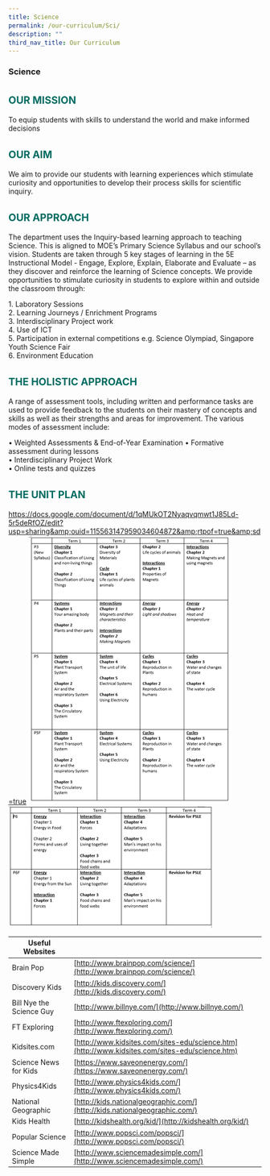 ```yaml
---
title: Science
permalink: /our-curriculum/Sci/
description: ""
third_nav_title: Our Curriculum
---
```

### **Science**

<b style="color:#016C62; font-size:20px; line-height: 3;">OUR MISSION</b><br>
To equip students with skills to understand the world and make informed decisions

<b style="color:#016C62; font-size:20px; line-height: 3;">OUR AIM</b><br>
We aim to provide our students with learning experiences which stimulate curiosity and opportunities to develop their process skills for scientific inquiry.

<b style="color:#016C62; font-size:20px; line-height: 3;">OUR APPROACH</b><br>
The department uses the Inquiry-based learning approach to teaching Science. This is aligned to MOE’s&nbsp;Primary Science Syllabus  and our school’s vision. Students are taken through 5 key stages of learning in the 5E Instructional Model - Engage, Explore, Explain, Elaborate and Evaluate – as they discover and reinforce the learning of Science concepts. We provide opportunities to stimulate curiosity in students to explore within and outside the classroom through:

1\. Laboratory Sessions <br>
2\. Learning Journeys / Enrichment Programs <br>
3\. Interdisciplinary Project work <br>
4\. Use of ICT <br>
5\. Participation in external competitions e.g. Science Olympiad, Singapore Youth Science Fair  <br>
6\. Environment Education <br>

<b style="color:#016C62; font-size:20px; line-height: 3;">THE HOLISTIC APPROACH</b><br>
A range of assessment tools, including written and performance tasks are used to provide feedback to the students on their mastery of concepts and skills as well as their strengths and areas for improvement. The various modes of assessment include:

• Weighted Assessments &amp; End-of-Year Examination
• Formative assessment during lessons  
• Interdisciplinary Project Work  
• Online tests and quizzes

<b style="color:#016C62; font-size:20px; line-height: 3;">THE UNIT PLAN</b><br>
https://docs.google.com/document/d/1qMUkOT2Nyaqvqmwt1J85Ld-5r5deRfOZ/edit?usp=sharing&amp;ouid=115563147959034604872&amp;rtpof=true&amp;sd=true
![](/images/2023sci04.png)
![](/images/2023sci05.png)

| Useful Websites | |
| -------- | -------- |
| Brain Pop | [http://www.brainpop.com/science/](http://www.brainpop.com/science/) |
| Discovery Kids | [http://kids.discovery.com/](http://kids.discovery.com/) | |
| Bill Nye the Science Guy | [http://www.billnye.com/](http://www.billnye.com/) |
| FT Exploring | [http://www.ftexploring.com/](http://www.ftexploring.com/) |
| Kidsites.com | [http://www.kidsites.com/sites-edu/science.htm](http://www.kidsites.com/sites-edu/science.htm) | 
| Science News for Kids | [https://www.saveonenergy.com/](https://www.saveonenergy.com/) |
| Physics4Kids | [http://www.physics4kids.com/](http://www.physics4kids.com/) | 
| National Geographic | [http://kids.nationalgeographic.com/](http://kids.nationalgeographic.com/)
| Kids Health | [http://kidshealth.org/kid/](http://kidshealth.org/kid/) |
| Popular Science | [http://www.popsci.com/popsci/](http://www.popsci.com/popsci/) |
| Science Made Simple | [http://www.sciencemadesimple.com/](http://www.sciencemadesimple.com/) |